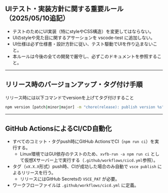 ## UIテスト・実装方針に関する重要ルール（2025/05/10追記）

- テストのためにUI実装（特にstyleやCSS構造）を変更してはならない。
- UIのstyleや見た目に関するアサーションを vscode-test に追加しない。
- UI仕様は必ず仕様書・設計方針に従い、テスト駆動でUIを作り込まないこと。
- 本ルールは今後の全ての開発で厳守し、必ずこのドキュメントを参照すること。

---

## リリース時のバージョンアップ・タグ付け手順

リリース時には以下コマンドでversionを上げてタグ付けすること

```sh
npm version [patch|minor|major] -m "chore(release): publish version %s"
```

---

## GitHub ActionsによるCI/CD自動化

- すべてのコミット・タグpush時にGitHub ActionsでCI（`npm run ci`）を実行する。
  - Linux環境ではGUI依存のテストのため、`xvfb-run -a npm run ci` として仮想Xサーバー上で実行する（`.github/workflows/cicd.yml`参照）。
- タグ（`vX.X.X`形式）push時、CIが成功した場合のみ自動で `vsce publish` によるリリースを行う。
  - リリースにはGitHub Secretsの `VSCE_PAT` が必要。
- ワークフローファイルは `.github/workflows/cicd.yml` に定義。
